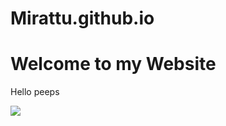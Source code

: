 # Mirattu.github.io
<html>
  <head>
    <title>website</title>
  </head>
  <body>
      <H1>Welcome to my Website</H1>
      <p>Hello peeps</p>
      <img src="http://cdn1-www.dogtime.com/assets/uploads/gallery/30-impossibly-cute-puppies/impossibly-cute-puppy-2.jpg" />
  </body>
 </html>
